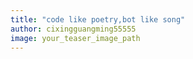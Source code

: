 ```yaml
---
title: "code like poetry,bot like song"
author: cixingguangming55555
image: your_teaser_image_path
---
```

<One line abstract for your blog post>

<Your beautiful blog post contents...>
